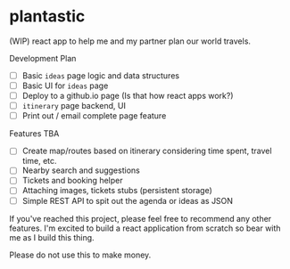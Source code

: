 # plantastic
(WIP) react app to help me and my partner plan our world travels.

Development Plan
- [ ] Basic `ideas` page logic and data structures
- [ ] Basic UI for `ideas` page
- [ ] Deploy to a github.io page (Is that how react apps work?)
- [ ] `itinerary` page backend, UI
- [ ] Print out / email complete page feature

Features TBA
- [ ] Create map/routes based on itinerary considering time spent, travel time, etc.
- [ ] Nearby search and suggestions
- [ ] Tickets and booking helper
- [ ] Attaching images, tickets stubs (persistent storage)
- [ ] Simple REST API to spit out the agenda or ideas as JSON

If you've reached this project, please feel free to recommend any other features. I'm excited to build a react application from scratch so bear with me as I build this thing.

Please do not use this to make money.

